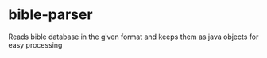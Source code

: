 # bible-parser
Reads bible database in the given format and keeps them as java objects for easy processing
